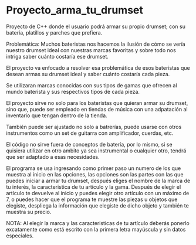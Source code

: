 # Proyecto_arma_tu_drumset

Proyecto de C++ donde el usuario podrá armar su propio drumset; con su batería, platillos y parches que prefiera.

Problemática: Muchos bateristas nos hacemos la ilusión de cómo se vería nuestro drumset ideal con nuestras marcas favoritas y sobre todo nos intriga saber cuánto costaría ese drumset.

El proyecto va enfocado a resolver esa problemática de esos bateristas que desean armas su drumset ideal y saber cuánto costaría cada pieza. 

Se utilizaran marcas conocidas con sus tipos de gamas que ofrecen al mundo baterista y sus respectivos tipos de cada pieza.

El proyecto sirve no solo para los bateristas que quieran armar su drumset, sino que, puede ser empleado en tiendas de música con una adpatación al inventario que tengan dentro de la tienda.

También puede ser ajustado no solo a batrerías, puede usarse con otros instrumentos como un set de guitarra con amplificador, cuerdas, etc.

El código no sirve fuera de conceptos de batería, por lo mismo, si se quisiera utilizar en otro ambito ya sea instrumental o cualquier otro, tendrá que ser adaptado a esas necesidades.

El programa se usa ingresando como primer paso un numero de los que muestra al inicio en las opciones, las opciones son las partes con las que puedes iniciar a armar tu drumset, después eliges el nombre de la marca de tu interés, la caracteristica de tu artículo y la gama. Después de elegir el artículo te devuelve al inicio y puedes elegir otro artículo con un máximo de 7, o puedes hacer que el programa te muestre las piezas u objetos que elegiste, despliega la información que elegiste de dicho objeto y también te muestra su precio.

NOTA: Al elegir la marca y las caracteristicas de tu artículo deberás ponerlo excatamente como está escrito con la primera letra mayúscula y sin datos especiales.

